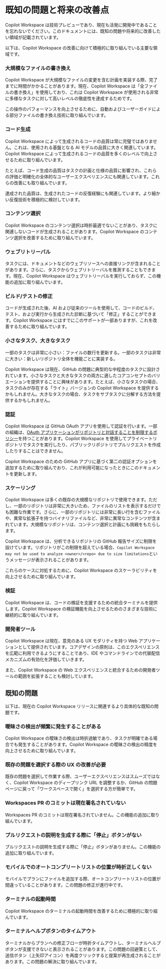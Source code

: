 # 既知の問題と将来の改善点

Copilot Workspace は技術プレビューであり、現在も活発に開発中であることを忘れないでください。このドキュメントには、既知の問題や将来的に改善したい領域が記載されています。

以下は、Copilot Workspace の改善に向けて積極的に取り組んでいる主要な領域です。

### 大規模なファイルの書き換え

Copilot Workspace が大規模なファイルの変更を含む計画を実装する際、完了までに時間がかかることがあります。現在、Copilot Workspace は「全ファイルの書き換え」を使用しており、これは Copilot Workspace が使用される非常に多様なタスクに対して高いレベルの徹底性を達成するためです。

この操作のパフォーマンスを向上させるために、自動およびユーザーガイドによる部分ファイルの書き換え技術に取り組んでいます。

### コード生成

Copilot Workspace によって生成されるコードの品質は常に完璧ではありません。これは、使用される基盤となる AI モデルの品質に大きく関連しています。Copilot Workspace によって生成されるコードの品質を多くのレベルで向上させるために取り組んでいます。

たとえば、コード生成の品質はタスクの計画と仕様の品質に影響され、これらの評価と明確化の全体的なユーザーエクスペリエンスにも関連しています。これらの改善にも取り組んでいます。

達成された品質は、生成されたコードの反復経験にも関連しています。より細かい反復技術を積極的に検討しています。

### コンテンツ選択

Copilot Workspace のコンテンツ選択は時折最適でないことがあり、タスクに関連しないコードが生成されることがあります。Copilot Workspace のコンテンツ選択を改善するために取り組んでいます。

### ウェブリトリーバル

タスクには、ドキュメントなどのウェブリソースへの直接リンクが含まれることがあります。さらに、タスクからウェブリトリーバルを推測することもできます。現在、Copilot Workspace はウェブリトリーバルを実行しておらず、この機能の追加に取り組んでいます。

### ビルド/テストの修正

コードが生成された後、AI および従来のツールを使用して、コードのビルド、テスト、および実行から生成された診断に基づいて「修正」することができます。Copilot Workspace にはすでにこのサポートが一部ありますが、これを改善するために取り組んでいます。

### 小さなタスク、大きなタスク

一部のタスクは非常に小さい：ファイルの数行を更新する。一部のタスクは非常に大きい：新しいリポジトリ全体を機能ごとに実装する。

Copilot Workspace は現在、GitHub の問題に典型的な中程度のタスクに設計されています。小さなタスクと大きなタスクの両方に適したコアコンセプトのバリエーションを提供することに興味があります。たとえば、小さなタスクの場合、タスクのみが存在する「ライト」バージョンの Copilot Workspace を提供するかもしれません。大きなタスクの場合、タスクをサブタスクに分解する方法を提供するかもしれません。

### 認証

Copilot Workspace は GitHub OAuth アプリを使用して認証を行います。一部の組織は、[OAuth アプリケーションがリポジトリと対話することを制限するポリシー](https://docs.github.com/en/organizations/managing-oauth-access-to-your-organizations-data/about-oauth-app-access-restrictions)を持つことがあります。Copilot Workspace を使用してプライベートリポジトリでタスクを実行したり、パブリックリポジトリでプルリクエストを作成したりすることはできません。

Copilot Workspace のための GitHub アプリに基づく第二の認証オプションを追加するために取り組んでおり、これが利用可能になったときにこのドキュメントを更新します。

### スケーリング

Copilot Workspace は多くの既存の大規模なリポジトリで使用できます。ただし、一部のリポジトリは非常に大きいため、ファイルのリストを表示するだけでも困難な作業です。さらに、一部のリポジトリには非常に長い行を含むファイルや、異常な拡張子を持つバイナリファイルなど、非常に異常なコンテンツが含まれています。大規模なリポジトリは、コンテンツ選択と計画にも挑戦をもたらします。

Copilot Workspace は、分析できるリポジトリの GitHub 報告サイズに制限を設けています。リポジトリがこの制限を超えている場合、`Copilot Workspace may not be used to analyze <owner>/<repo> due to size limitations`というメッセージが表示されることがあります。

これらのケースに対処するために、Copilot Workspace のスケーラビリティを向上させるために取り組んでいます。

### 検証

Copilot Workspace は、コードの検証を支援するための統合ターミナルを提供します。Copilot Workspace の検証機能を向上させるためのさまざまな技術に継続的に取り組んでいます。

### 開発者ツール

Copilot Workspace は現在、意見のある UX モダリティを持つ Web アプリケーションとして提供されています。コアデザインの原則は、このエクスペリエンスを広範に利用できるようにすることであり、IDE やコマンドラインでの代替配信メカニズムの有効化を評価していきます。

また、Copilot Workspace の Web エクスペリエンスと統合するための開発者ツールの範囲を拡張することも検討しています。

## 既知の問題

以下は、現在の Copilot Workspace リリースに関連するより具体的な既知の問題です。

### 曖昧さの検出が頻繁に発生することがある

Copilot Workspace の曖昧さの検出は時折過敏であり、タスクが明確である場合でも発生することがあります。Copilot Workspace の曖昧さの検出の精度を向上させるために取り組んでいます。

### 既存の問題を選択する際の UX の改善が必要

既存の問題を選択して作業する際、ユーザーエクスペリエンスはスムーズではなく、Copilot Workspace のディープリンク URL を調整するか、GitHub の問題ページに戻って「ワークスペースで開く」を選択する方が簡単です。

### Workspaces PR のコミットは現在署名されていない

Workspaces PR のコミットは現在署名されていません。この機能の追加に取り組んでいます。

### プルリクエストの説明を生成する際に「停止」ボタンがない

プルリクエストの説明を生成する際に「停止」ボタンがありません。この機能の追加に取り組んでいます。

### モバイルでのオートコンプリートリストの位置が時折正しくない

モバイルでプランにファイルを追加する際、オートコンプリートリストの位置が間違っていることがあります。この問題の修正が進行中です。

### ターミナルの起動時間

Copilot Workspace のターミナルの起動時間を改善するために積極的に取り組んでいます。

### ターミナルヘルプボタンのタイムアウト

ターミナルからプランへの修正フローが時折タイムアウトし、ターミナルヘルプボタンが支援できないと表示されることがあります。この問題の回避策として、送信ボタン（上矢印アイコン）を再度クリックすると提案が再生成されることがあります。この問題の解決に取り組んでいます。
